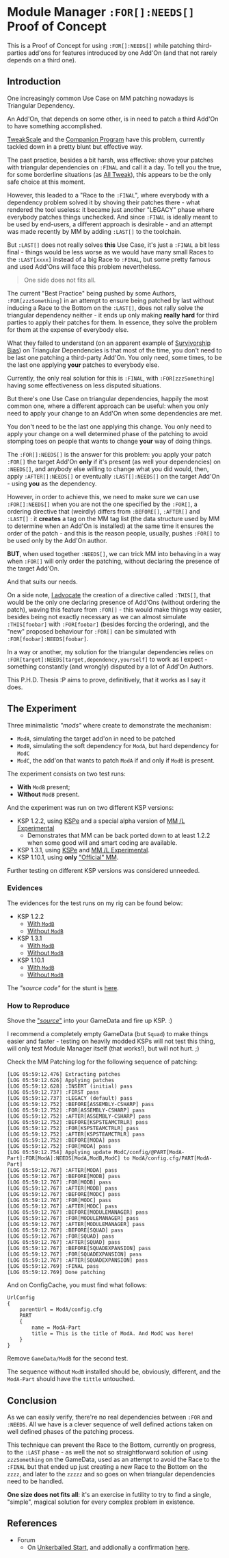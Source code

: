# Module Manager `:FOR[]:NEEDS[]` Proof of Concept

This is a Proof of Concept for using `:FOR[]:NEEDS[]` while patching third-parties add'ons for features introduced by one Add'On (and that not rarely depends on a third one).

## Introduction

One increasingly common Use Case on MM patching nowadays is Triangular Dependency.

An Add'On, that depends on some other, is in need to patch a third Add'On to have something accomplished.

[TweakScale](https://forum.kerbalspaceprogram.com/index.php?/topic/179030-ksp-141-tweakscale-under-lisias-management-24321-2020-00804/) and the [Companion Program](https://forum.kerbalspaceprogram.com/index.php?/topic/192216-tweakscale-companion-program-2020-0824/) have this problem, currently tackled down in a pretty blunt but effective way.

The past practice, besides a bit harsh, was effective: shove your patches with triangular dependencies on `:FINAL` and call it a day. To tell you the true, for some borderline situations (as [All Tweak](https://forum.kerbalspaceprogram.com/index.php?/topic/182700-*)), this appears to be the only safe choice at this moment.

However, this leaded to a "Race to the `:FINAL`", where everybody with a dependency problem solved it by shoving their patches there - what rendered the tool useless: it became just another "LEGACY" phase where everybody patches things unchecked. And since `:FINAL` is ideally meant to be used by end-users, a different approach is desirable - and an attempt was made recently by MM by adding `:LAST[]` to the toolchain.

But `:LAST[]` does not really solves **this** Use Case, it's just a `:FINAL` a bit less final - things would be less worse as we would have many small Races to the `:LAST[xxxx]` instead of a big Race to `:FINAL`, but some pretty famous and used Add'Ons will face this problem nevertheless.

> One side does not fits all.

The current "Best Practice" being pushed by some Authors, `:FOR[zzzSomething]` in an attempt to ensure being patched by last without inducing a Race to the Bottom on the `:LAST[]`, does not rally solve the triangular dependency neither - it ends up only making **really hard** for third parties to apply their patches for them. In essence, they solve the problem for them at the expense of everybody else.

What they failed to understand (on an apparent example of [Survivorship Bias](https://en.wikipedia.org/wiki/Survivorship_bias)) on Triangular Dependencies is that most of the time, you don't need to be last one patching a third-party Add'On. You only need, some times, to be the last one applying **your** patches to everybody else.

Currently, the only real solution for this is `:FINAL`, with `:FOR[zzzSomething]` having some effectiveness on less disputed situations.

But there's one Use Case on triangular dependencies, happily the most common one, where a different approach can be useful: when you only need to apply your change to an Add'On when some dependencies are met.

You don't need to be the last one applying this change. You only need to apply your change on a well determined phase of the patching to avoid stomping toes on people that wants to change **your** way of doing things.

The `:FOR[]:NEEDS[]` is the answer for this problem: you apply your patch `:FOR[]` the target Add'On **only** if it's present (as well your dependencies) on `:NEEDS[]`, and anybody else willing to change what you did would, then, apply `:AFTER[]:NEEDS[]` or eventually `:LAST[]:NEEDS[]` on the target Add'On - using **you** as the dependency. 

However, in order to achieve this, we need to make sure we can use `:FOR[]:NEEDS[]` when you are not the one specified by the `:FOR[]`, a ordering directive that (weirdly) differs from `:BEFORE[]`, `:AFTER[]` and `:LAST[]` : it **creates** a tag on the MM tag list (the data structure used by MM to determine when an Add'On is installed) at the same time it ensures the order of the patch - and this is the reason people, usually, pushes `:FOR[]` to be used only by the Add'On author.

**BUT**, when used together `:NEEDS[]`, we can trick MM into behaving in a way when `:FOR[]` will only order the patching, without declaring the presence of the target Add'On.

And that suits our needs.

On a side note, [I advocate](https://forum.kerbalspaceprogram.com/index.php?/topic/179030-ksp-141-tweakscale-under-lisias-management-24321-2020-00804/&do=findComment&comment=3827049) the creation of a directive called `:THIS[]`, that would be the only one declaring presence of Add'Ons (without ordering the patch), waving this feature from `:FOR[]` - this would make things way easier, besides being not exactly necessary as we can almost simulate `:THIS[foobar]` with `:FOR[foobar]` (besides forcing the ordering), and the "new" proposed behaviour for `:FOR[]` can be simulated with `:FOR[foobar]:NEEDS[foobar]`.

In a way or another, my solution for the triangular dependencies relies on `:FOR[target]:NEEDS[target,dependency,yourself]` to work as I expect - something constantly (and wrongly) disputed by a lot of Add'On Authors.

This P.H.D. Thesis :P aims to prove, definitively, that it works as I say it does.


## The Experiment

Three minimalistic *"mods"* where create to demonstrate the mechanism:

* `ModA`, simulating the target add'on in need to be patched
* `ModB`, simulating the soft dependency for `ModA`, but hard dependency for `ModC`
* `ModC`, the add'on that wants to patch `ModA` if and only if `ModB` is present.

The experiment consists on two test runs:

* **With** `ModB` present;
* **Without** `ModB` present.

And the experiment was run on two different KSP versions:

* KSP 1.2.2, using [KSPe](https://github.com/net-lisias-ksp/KSPAPIExtensions) and a special alpha version of [MM /L Experimental](https://github.com/net-lisias-ksp/ModuleManager)
	+ Demonstrates that MM can be back ported down to at least 1.2.2 when some good will and smart coding are available.
* KSP 1.3.1, using [KSPe](https://github.com/net-lisias-ksp/KSPAPIExtensions) and [MM /L Experimental](https://github.com/net-lisias-ksp/ModuleManager).
* KSP 1.10.1, using **only** ["Official" MM](https://forum.kerbalspaceprogram.com/index.php?/topic/50533-*).

Further testing on different KSP versions was considered unneeded.

### Evidences

The evidences for the test runs on my rig can be found below:

* KSP 1.2.2
	+ [With `ModB`](./Evidences/1.2.2/0-With-ModB)
	+ [Without `ModB`](./Evidences/1.2.2/1-Without-ModB)
* KSP 1.3.1
	+ [With `ModB`](./Evidences/1.3.1/0-With-ModB)
	+ [Without `ModB`](./Evidences/1.3.1/1-Without-ModB)
* KSP 1.10.1
	+ [With `ModB`](./Evidences/1.10.1/0-With-ModB)
	+ [Without `ModB`](./Evidences/1.10.1/1-Without-ModB)

The *"source code"* for the stunt is [here](./GameData).

### How to Reproduce

Shove the ["*source*"](./GameData) into your GameData and fire up KSP. :)

I recommend a completely empty GameData (but `Squad`) to make things easier and faster - testing on heavily modded KSPs will not test this thing, will only test Module Manager itself (that works!), but will not hurt. ;)

Check the MM Patching log for the following sequence of patching:

```
[LOG 05:59:12.476] Extracting patches
[LOG 05:59:12.626] Applying patches
[LOG 05:59:12.628] :INSERT (initial) pass
[LOG 05:59:12.737] :FIRST pass
[LOG 05:59:12.737] :LEGACY (default) pass
[LOG 05:59:12.752] :BEFORE[ASSEMBLY-CSHARP] pass
[LOG 05:59:12.752] :FOR[ASSEMBLY-CSHARP] pass
[LOG 05:59:12.752] :AFTER[ASSEMBLY-CSHARP] pass
[LOG 05:59:12.752] :BEFORE[KSPSTEAMCTRLR] pass
[LOG 05:59:12.752] :FOR[KSPSTEAMCTRLR] pass
[LOG 05:59:12.752] :AFTER[KSPSTEAMCTRLR] pass
[LOG 05:59:12.752] :BEFORE[MODA] pass
[LOG 05:59:12.752] :FOR[MODA] pass
[LOG 05:59:12.754] Applying update ModC/config/@PART[ModA-Part]:FOR[ModA]:NEEDS[ModA,ModB,ModC] to ModA/config.cfg/PART[ModA-Part]
[LOG 05:59:12.767] :AFTER[MODA] pass
[LOG 05:59:12.767] :BEFORE[MODB] pass
[LOG 05:59:12.767] :FOR[MODB] pass
[LOG 05:59:12.767] :AFTER[MODB] pass
[LOG 05:59:12.767] :BEFORE[MODC] pass
[LOG 05:59:12.767] :FOR[MODC] pass
[LOG 05:59:12.767] :AFTER[MODC] pass
[LOG 05:59:12.767] :BEFORE[MODULEMANAGER] pass
[LOG 05:59:12.767] :FOR[MODULEMANAGER] pass
[LOG 05:59:12.767] :AFTER[MODULEMANAGER] pass
[LOG 05:59:12.767] :BEFORE[SQUAD] pass
[LOG 05:59:12.767] :FOR[SQUAD] pass
[LOG 05:59:12.767] :AFTER[SQUAD] pass
[LOG 05:59:12.767] :BEFORE[SQUADEXPANSION] pass
[LOG 05:59:12.767] :FOR[SQUADEXPANSION] pass
[LOG 05:59:12.767] :AFTER[SQUADEXPANSION] pass
[LOG 05:59:12.769] :FINAL pass
[LOG 05:59:12.769] Done patching
```
And on ConfigCache, you must find what follows:

```
UrlConfig
{
	parentUrl = ModA/config.cfg
	PART
	{
		name = ModA-Part
		title = This is the title of ModA. And ModC was here!
	}
}
```

Remove `GameData/ModB` for the second test.

The sequence without `ModB` installed should be, obviously, different, and the `ModA-Part` should have the `tittle` untouched.


## Conclusion

As we can easily verify, there're no real dependencies between `:FOR` and `:NEEDS`. All we have is a clever sequence of well defined actions taken on well defined phases of the patching process.

This technique can prevent the Race to the Bottom, currently on progress, to the `:LAST` phase - as well the not so straightforward solution of using `zzzSomething` on the GameData, used as an attempt to avoid the Race to the `:FINAL` but that ended up just creating a new Race to the Bottom on the `zzzz`, and later to the `zzzzz` and so goes on when triangular dependencies need to be handled.

**One size does not fits all**: it's an exercise in futility to try to find a single, "simple", magical solution for every complex problem in existence.


## References

* Forum
	+ On [Unkerballed Start](https://forum.kerbalspaceprogram.com/index.php?/topic/196589-1101-unkerballed-start-v120-under-new-management-aug-28-2020/&do=findComment&comment=3848745), and addionally a confirmation [here](https://forum.kerbalspaceprogram.com/index.php?/topic/196589-1101-unkerballed-start-v120-under-new-management-aug-28-2020/&do=findComment&comment=3849076). 
